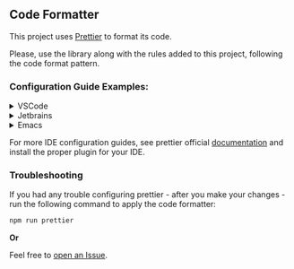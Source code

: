 ## Code Formatter

This project uses [Prettier](https://prettier.io/) to format its code.

Please, use the library along with the rules added to this project, following
the code format pattern.

### Configuration Guide Examples:

<details>
<summary>VSCode</summary>

Install the official [extension](https://marketplace.visualstudio.com/items?itemName=esbenp.prettier-vscode).
Then, add this to your settings:

```
{
  "editor.defaultFormatter": "esbenp.prettier-vscode",
}
```

If you pConfig, add the following configuration to format your conde on save:

```
{
  "editor.formatOnSave": true,
}
```

For more options see their
[repository](https://github.com/prettier/prettier-vscode).

</details>

<details>
<summary>Jetbrains</summary>

Follow the official [documentation](https://www.jetbrains.com/help/webstorm/prettier.html),
selecting the option:

```
Tools -> Actions on Save -> Run Prettier.

```

Also, certifies that the IDE is using the Prettier rules defined by this project.

</details>

<details>
<summary>Emacs</summary>

Install prettier [package](https://github.com/jscheid/prettier.el) through
[MELPA](https://melpa.org/#/prettier). Then add this hook, to your **.
emacs** file, to format your changes on save:

```
(add-hook 'after-init-hook #'global-prettier-mode)

```

</details>

For more IDE configuration guides, see prettier official
[documentation](https://prettier.io/docs/en/editors.html) and install the proper plugin for your IDE.

### Troubleshooting

If you had any trouble configuring prettier - after you make your changes -
run the following command to apply the code formatter:

```bash
npm run prettier
```

**Or**

Feel free to
[open an Issue](https://github.com/senecajs/seneca-BatchMonitor/issues).
